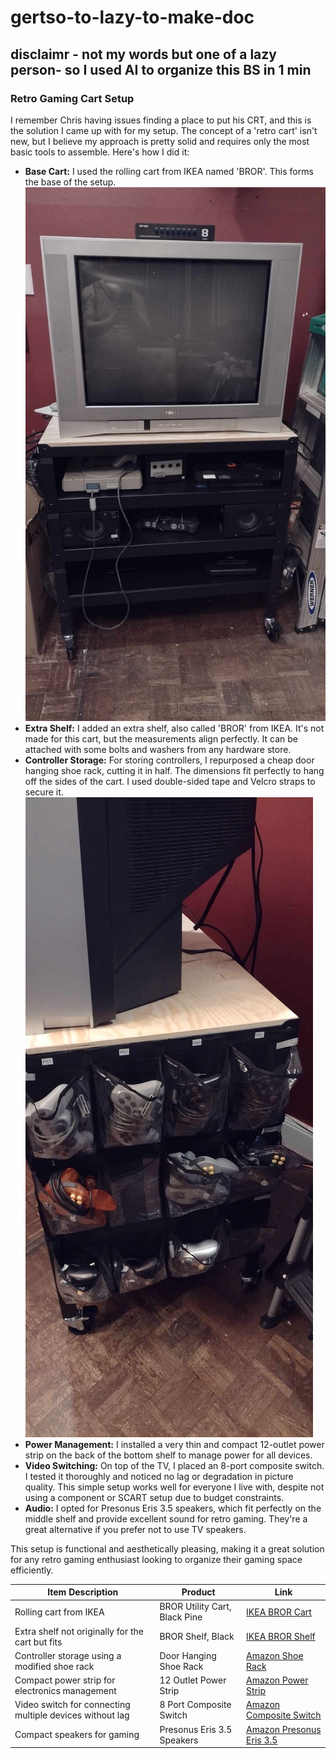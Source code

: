 # gertso-to-lazy-to-make-doc
## disclaimr - not my words but one of a lazy person- so I used AI to organize this BS in 1 min

### Retro Gaming Cart Setup

I remember Chris having issues finding a place to put his CRT, and this is the solution I came up with for my setup. The concept of a 'retro cart' isn't new, but I believe my approach is pretty solid and requires only the most basic tools to assemble. Here's how I did it:

- **Base Cart:** I used the rolling cart from IKEA named 'BROR'. This forms the base of the setup.
  ![BROR Cart](./440322797_1859992607773761_1128712340235722868_n.jpeg "IKEA BROR Utility Cart")
- **Extra Shelf:** I added an extra shelf, also called 'BROR' from IKEA. It's not made for this cart, but the measurements align perfectly. It can be attached with some bolts and washers from any hardware store.
- **Controller Storage:** For storing controllers, I repurposed a cheap door hanging shoe rack, cutting it in half. The dimensions fit perfectly to hang off the sides of the cart. I used double-sided tape and Velcro straps to secure it.
  ![Controller Storage](./440719038_6726930954077266_7792825454205806059_n.jpeg "Modified Shoe Rack for Controller Storage")
- **Power Management:** I installed a very thin and compact 12-outlet power strip on the back of the bottom shelf to manage power for all devices.
- **Video Switching:** On top of the TV, I placed an 8-port composite switch. I tested it thoroughly and noticed no lag or degradation in picture quality. This simple setup works well for everyone I live with, despite not using a component or SCART setup due to budget constraints.
- **Audio:** I opted for Presonus Eris 3.5 speakers, which fit perfectly on the middle shelf and provide excellent sound for retro gaming. They're a great alternative if you prefer not to use TV speakers.

This setup is functional and aesthetically pleasing, making it a great solution for any retro gaming enthusiast looking to organize their gaming space efficiently.


| Item Description                                         | Product                           | Link                                                                                          |
|----------------------------------------------------------|-----------------------------------|-----------------------------------------------------------------------------------------------|
| Rolling cart from IKEA                                   | BROR Utility Cart, Black Pine     | [IKEA BROR Cart](https://www.ikea.com/us/en/p/bror-utility-cart-black-pine-plywood-60333850/) |
| Extra shelf not originally for the cart but fits         | BROR Shelf, Black                 | [IKEA BROR Shelf](https://www.ikea.com/us/en/p/bror-shelf-black-30333842/)                    |
| Controller storage using a modified shoe rack            | Door Hanging Shoe Rack            | [Amazon Shoe Rack](https://www.amazon.com/dp/B0B4JHHSJY?ref=ppx_yo2ov_dt_b_product_details&th=1) |
| Compact power strip for electronics management           | 12 Outlet Power Strip             | [Amazon Power Strip](https://www.amazon.com/dp/B0CS66Q6DY?ref=ppx_yo2ov_dt_b_product_details&th=1) |
| Video switch for connecting multiple devices without lag | 8 Port Composite Switch           | [Amazon Composite Switch](https://www.amazon.com/dp/B0881S1N8C?ref=ppx_yo2ov_dt_b_product_details&th=1) |
| Compact speakers for gaming                              | Presonus Eris 3.5 Speakers        | [Amazon Presonus Eris 3.5](https://www.amazon.com/gp/product/B075QVMBT9/ref=ppx_yo_dt_b_search_asin_title?ie=UTF8&psc=1) |
